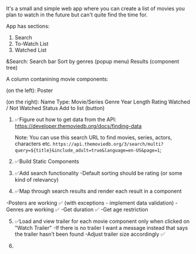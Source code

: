It's a small and simple web app where you can create a list of movies you plan to watch in the future but can't quite find the time for.

App has sections:

1. Search
2. To-Watch List
3. Watched List

&Search:
Search bar
Sort by genres (popup menu)
Results (component tree)

<!--^ To-Watch List: -->

A column contanining movie components:

<!--^ Component consists of: -->

(on the left):
Poster

(on the right):
Name
Type: Movie/Series
Genre
Year
Length
Rating
Watched / Not Watched Status
Add to list (button)

<!-- TODOS -->

1. ✅Figure out how to get data from the API:
   https://developer.themoviedb.org/docs/finding-data

   Note: You can use this search URL to find movies, series, actors, characters etc.
   `https://api.themoviedb.org/3/search/multi?query=${title}&include_adult=true&language=en-US&page=1`;

2. ✅Build Static Components

3. ✅Add search functionality
   -Default sorting should be rating (or some kind of relevancy)

4. ✅Map through search results and render each result in a component

-Posters are working ✅
(with exceptions - implement data validation)
-Genres are working ✅
-Get duration ✅
-Get age restriction

5. ✅Load and view trailer for each movie component only when clicked on "Watch Trailer"
   -If there is no trailer I want a message instead that says the trailer hasn't been found
   -Adjust trailer size accordingly ✅

6.
